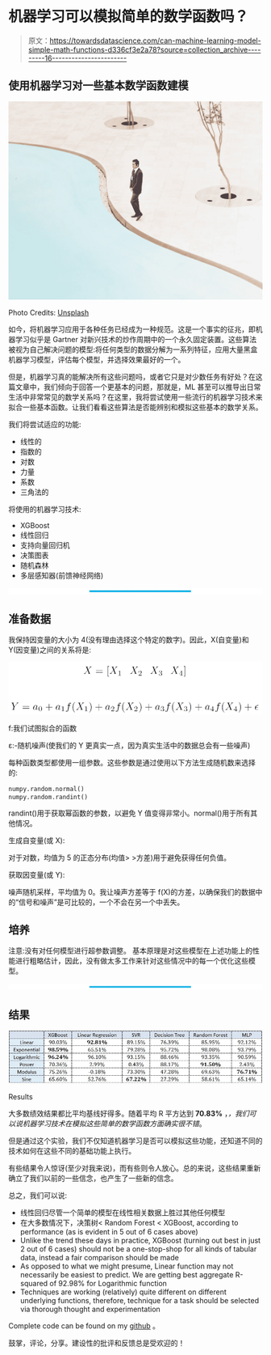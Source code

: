 # 机器学习可以模拟简单的数学函数吗？

> 原文：<https://towardsdatascience.com/can-machine-learning-model-simple-math-functions-d336cf3e2a78?source=collection_archive---------16----------------------->

## 使用机器学习对一些基本数学函数建模

![](img/6538df00384f9b13b253704d0e7998a4.png)

Photo Credits: [Unsplash](https://unsplash.com/)

如今，将机器学习应用于各种任务已经成为一种规范。这是一个事实的征兆，即机器学习似乎是 Gartner 对新兴技术的炒作周期中的一个永久固定装置。这些算法被视为自己解决问题的模型:将任何类型的数据分解为一系列特征，应用大量黑盒机器学习模型，评估每个模型，并选择效果最好的一个。

但是，机器学习真的能解决所有这些问题吗，或者它只是对少数任务有好处？在这篇文章中，我们倾向于回答一个更基本的问题，那就是，ML 甚至可以推导出日常生活中非常常见的数学关系吗？在这里，我将尝试使用一些流行的机器学习技术来拟合一些基本函数。让我们看看这些算法是否能辨别和模拟这些基本的数学关系。

我们将尝试适应的功能:

*   线性的
*   指数的
*   对数
*   力量
*   系数
*   三角法的

将使用的机器学习技术:

*   XGBoost
*   线性回归
*   支持向量回归机
*   决策图表
*   随机森林
*   多层感知器(前馈神经网络)

![](img/9cf93134629ba636a41d83a3dce7445e.png)

## 准备数据

我保持因变量的大小为 4(没有理由选择这个特定的数字)。因此，X(自变量)和 Y(因变量)之间的关系将是:

![](img/342de47799794825f286332cd8820259.png)

f:我们试图拟合的函数

ε:-随机噪声(使我们的 Y 更真实一点，因为真实生活中的数据总会有一些噪声)

每种函数类型都使用一组参数。这些参数是通过使用以下方法生成随机数来选择的:

```
numpy.random.normal()
numpy.random.randint()
```

randint()用于获取幂函数的参数，以避免 Y 值变得非常小。normal()用于所有其他情况。

生成自变量(或 X):

对于对数，均值为 5 的正态分布(均值> >方差)用于避免获得任何负值。

获取因变量(或 Y):

噪声随机采样，平均值为 0。我让噪声方差等于 f(X)的方差，以确保我们的数据中的“信号和噪声”是可比较的，一个不会在另一个中丢失。

## 培养

注意:没有对任何模型进行超参数调整。
基本原理是对这些模型在上述功能上的性能进行粗略估计，因此，没有做太多工作来针对这些情况中的每一个优化这些模型。

![](img/9cf93134629ba636a41d83a3dce7445e.png)

## 结果

![](img/3eeefc086911c602ec4f40b23448bfb9.png)

Results

大多数绩效结果都比平均基线好得多。随着平均 R 平方达到 **70.83%** ，*，我们可以说机器学习技术在模拟这些简单的数学函数方面确实很不错*。

但是通过这个实验，我们不仅知道机器学习是否可以模拟这些功能，还知道不同的技术如何在这些不同的基础功能上执行。

有些结果令人惊讶(至少对我来说)，而有些则令人放心。总的来说，这些结果重新确立了我们以前的一些信念，也产生了一些新的信念。

总之，我们可以说:

*   线性回归尽管一个简单的模型在线性相关数据上胜过其他任何模型
*   在大多数情况下，决策树< Random Forest < XGBoost, according to performance (as is evident in 5 out of 6 cases above)
*   Unlike the trend these days in practice, XGBoost (turning out best in just 2 out of 6 cases) should not be a one-stop-shop for all kinds of tabular data, instead a fair comparison should be made
*   As opposed to what we might presume, Linear function may not necessarily be easiest to predict. We are getting best aggregate R-squared of 92.98% for Logarithmic function
*   Techniques are working (relatively) quite different on different underlying functions, therefore, technique for a task should be selected via thorough thought and experimentation

Complete code can be found on my [github](https://github.com/SahuH/Model-math-functions-using-ML) 。

鼓掌，评论，分享。建设性的批评和反馈总是受欢迎的！
